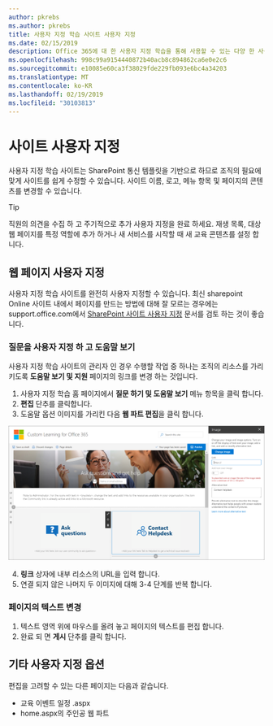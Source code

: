 ```yaml
---
author: pkrebs
ms.author: pkrebs
title: 사용자 지정 학습 사이트 사용자 지정
ms.date: 02/15/2019
description: Office 365에 대 한 사용자 지정 학습을 통해 사용할 수 있는 다양 한 사용자 지정 사항에 대해 알아봅니다.
ms.openlocfilehash: 998c99a9154440872b40acb8c894862ca6e0e2c6
ms.sourcegitcommit: e10085e60ca3f38029fde229fb093e6bc4a34203
ms.translationtype: MT
ms.contentlocale: ko-KR
ms.lasthandoff: 02/19/2019
ms.locfileid: "30103813"
---
```

# <a name="customize-the-site"></a>사이트 사용자 지정

사용자 지정 학습 사이트는 SharePoint 통신 템플릿을 기반으로 하므로 조직의 필요에 맞게 사이트를 쉽게 수정할 수 있습니다. 사이트 이름, 로고, 메뉴 항목 및 페이지의 콘텐츠를 변경할 수 있습니다. 

> [!TIP]
> 직원의 의견을 수집 하 고 주기적으로 추가 사용자 지정을 완료 하세요.  재생 목록, 대상 웹 페이지를 특정 역할에 추가 하거나 새 서비스를 시작할 때 새 교육 콘텐츠를 설정 합니다. 

## <a name="customize-web-pages"></a>웹 페이지 사용자 지정

사용자 지정 학습 사이트를 완전히 사용자 지정할 수 있습니다. 최신 sharepoint Online 사이트 내에서 페이지를 만드는 방법에 대해 잘 모르는 경우에는 support.office.com에서 [SharePoint 사이트 사용자 지정](https://support.office.com/en-us/article/customize-your-sharepoint-site-320b43e5-b047-4fda-8381-f61e8ac7f59b) 문서를 검토 하는 것이 좋습니다. 

### <a name="customize-ask-questions-and-get-help"></a>질문을 사용자 지정 하 고 도움말 보기

사용자 지정 학습 사이트의 관리자 인 경우 수행할 작업 중 하나는 조직의 리소스를 가리키도록 **도움말 보기 및 지원** 페이지의 링크를 변경 하는 것입니다. 

1.  사용자 지정 학습 홈 페이지에서 **질문 하기 및 도움말 보기** 메뉴 항목을 클릭 합니다.
2.  **편집** 단추를 클릭합니다.
3.  도움말 옵션 이미지를 가리킨 다음 **웹 파트 편집**을 클릭 합니다.

![cg-edithelp-.png](media/cg-edithelp.png)

4.  **링크** 상자에 내부 리소스의 URL을 입력 합니다. 
5.  연결 되지 않은 나머지 두 이미지에 대해 3-4 단계를 반복 합니다.

### <a name="change-the-text-on-the-page"></a>페이지의 텍스트 변경

1. 텍스트 영역 위에 마우스를 올려 놓고 페이지의 텍스트를 편집 합니다. 
2. 완료 되 면 **게시** 단추를 클릭 합니다.

## <a name="other-customization-options"></a>기타 사용자 지정 옵션
편집을 고려할 수 있는 다른 페이지는 다음과 같습니다.

- 교육 이벤트 일정 .aspx
- home.aspx의 주인공 웹 파트


